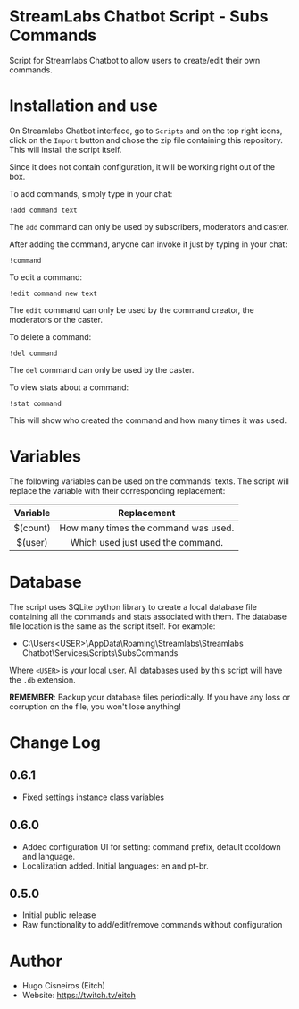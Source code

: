 # StreamLabs Chatbot Script - Subs Commands

Script for Streamlabs Chatbot to allow users to create/edit their own commands.

# Installation and use

On Streamlabs Chatbot interface, go to `Scripts` and on the top right icons,
click on the `Import` button and chose the zip file containing this
repository. This will install the script itself.

Since it does not contain configuration, it will be working right out of
the box.

To add commands, simply type in your chat:

```
!add command text
```

The `add` command can only be used by subscribers, moderators and caster.

After adding the command, anyone can invoke it just by typing in your chat:

```
!command
```

To edit a command:

```
!edit command new text
```

The `edit` command can only be used by the command creator, the moderators or
the caster.

To delete a command:

```
!del command
```

The `del` command can only be used by the caster.

To view stats about a command:

```
!stat command
```

This will show who created the command and how many times it was used.

# Variables

The following variables can be used on the commands' texts. The script will 
replace the variable with their corresponding replacement:

| Variable |              Replacement             |
|:--------:|:------------------------------------:|
| $(count) | How many times the command was used. |
| $(user)  | Which used just used the command.    |

# Database

The script uses SQLite python library to create a local database file containing
all the commands and stats associated with them. The database file location
is the same as the script itself. For example:

* C:\Users\<USER>\AppData\Roaming\Streamlabs\Streamlabs Chatbot\Services\Scripts\SubsCommands

Where `<USER>` is your local user. All databases used by this script will have
the `.db` extension.

**REMEMBER**: Backup your database files periodically. If you have any loss or
corruption on the file, you won't lose anything!

# Change Log

## 0.6.1

* Fixed settings instance class variables 

## 0.6.0

* Added configuration UI for setting: command prefix, default cooldown and language.
* Localization added. Initial languages: en and pt-br.

## 0.5.0

* Initial public release
* Raw functionality to add/edit/remove commands without configuration

# Author

* Hugo Cisneiros (Eitch)
* Website: https://twitch.tv/eitch